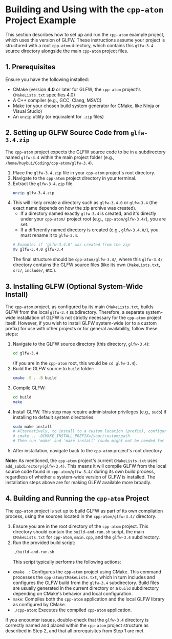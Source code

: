 # Building and Using with the `cpp-atom` Project Example

This section describes how to set up and run the `cpp-atom` example project, which uses this version of GLFW. These instructions assume your project is structured with a root `cpp-atom` directory, which contains this `glfw-3.4` source directory alongside the main `cpp-atom` project files.

## 1. Prerequisites

Ensure you have the following installed:

- CMake (version **4.0** or later for GLFW; the `cpp-atom` project's `CMakeLists.txt` specifies 4.0)
- A C++ compiler (e.g., GCC, Clang, MSVC)
- Make (or your chosen build system generator for CMake, like Ninja or Visual Studio)
- An `unzip` utility (or equivalent for `.zip` files)

## 2. Setting up GLFW Source Code from `glfw-3.4.zip`

The `cpp-atom` project expects the GLFW source code to be in a subdirectory named `glfw-3.4` within the main project folder (e.g., `/home/huybui/Coding/cpp-atom/glfw-3.4`).

1.  Place the `glfw-3.4.zip` file in your `cpp-atom` project's root directory.
2.  Navigate to the `cpp-atom` project directory in your terminal.
3.  Extract the `glfw-3.4.zip` file.
    ```bash
    unzip glfw-3.4.zip
    ```
4.  This will likely create a directory such as `glfw-3.4.0` or `glfw-3.4` (the exact name depends on how the zip archive was created).
    - If a directory named exactly `glfw-3.4` is created, and it's directly under your `cpp-atom/` project root (e.g., `cpp-atom/glfw-3.4/`), you are set.
    - If a differently named directory is created (e.g., `glfw-3.4.0/`), you must rename it to `glfw-3.4`.
    ```bash
    # Example: if 'glfw-3.4.0' was created from the zip
    mv glfw-3.4.0 glfw-3.4
    ```
    The final structure should be `cpp-atom/glfw-3.4/`, where this `glfw-3.4/` directory contains the GLFW source files (like its own `CMakeLists.txt`, `src/`, `include/`, etc.).

## 3. Installing GLFW (Optional System-Wide Install)

The `cpp-atom` project, as configured by its main `CMakeLists.txt`, builds GLFW from the local `glfw-3.4` subdirectory. Therefore, a separate system-wide installation of GLFW is not strictly necessary for the `cpp-atom` project itself. However, if you wish to install GLFW system-wide (or to a custom prefix) for use with other projects or for general availability, follow these steps:

1.  Navigate to the GLFW source directory (this directory, `glfw-3.4`):
    ```bash
    cd glfw-3.4
    ```
    (If you are in the `cpp-atom` root, this would be `cd glfw-3.4`).
2.  Build the GLFW source to `build` folder:
    ```bash
    cmake -S . -B build
    ```
3.  Compile GLFW:
    ```bash
    cd build
    make
    ```
4.  Install GLFW. This step may require administrator privileges (e.g., `sudo`) if installing to default system directories.
    ```bash
    sudo make install
    # Alternatively, to install to a custom location (prefix), configure CMake with:
    # cmake .. -DCMAKE_INSTALL_PREFIX=/your/custom/path
    # Then run 'make' and 'make install' (sudo might not be needed for a custom path).
    ```
5.  After installation, navigate back to the `cpp-atom` project's root directory

**Note:** As mentioned, the `cpp-atom` project's current `CMakeLists.txt` uses `add_subdirectory(glfw-3.4)`. This means it will compile GLFW from the local source code found in `cpp-atom/glfw-3.4/` during its own build process, regardless of whether a system-wide version of GLFW is installed. The installation steps above are for making GLFW available more broadly.

## 4. Building and Running the `cpp-atom` Project

The `cpp-atom` project is set up to build GLFW as part of its own compilation process, using the sources located in the `cpp-atom/glfw-3.4/` directory.

1.  Ensure you are in the root directory of the `cpp-atom` project. This directory should contain the `build-and-run.sh` script, the main `CMakeLists.txt` for `cpp-atom`, `main.cpp`, and the `glfw-3.4` subdirectory.
2.  Run the provided build script:
    ```bash
    ./build-and-run.sh
    ```
    This script typically performs the following actions:

- `cmake .`: Configures the `cpp-atom` project using CMake. This command processes the `cpp-atom/CMakeLists.txt`, which in turn includes and configures the GLFW build from the `glfw-3.4` subdirectory. Build files are usually generated in the current directory or a `build` subdirectory depending on CMake's behavior and local configuration.
- `make`: Compiles both the `cpp-atom` application and the local GLFW library as configured by CMake.
- `./cpp-atom`: Executes the compiled `cpp-atom` application.

If you encounter issues, double-check that the `glfw-3.4` directory is correctly named and placed within the `cpp-atom` project structure as described in Step 2, and that all prerequisites from Step 1 are met.
